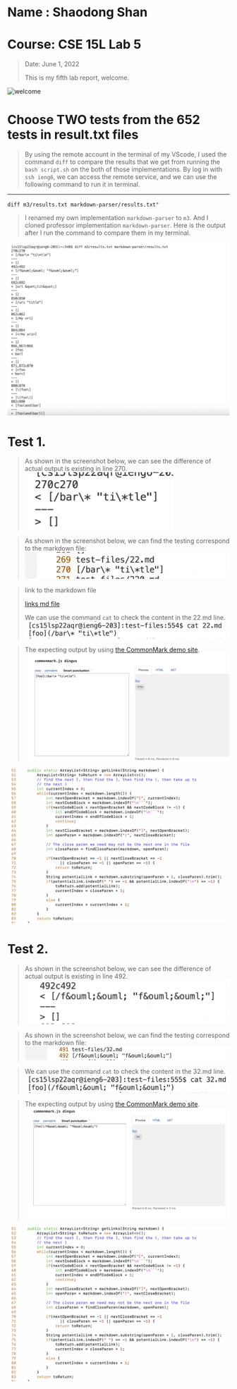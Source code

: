 # Name : Shaodong Shan
# Course: CSE 15L Lab 5
>Date: June 1, 2022
>
>This is my fifth lab report, welcome.
>
![welcome](https://user-images.githubusercontent.com/103075501/162642398-9902f982-4aa5-4e33-816d-d0eba4ceace9.jpeg)
>
# Choose TWO tests from the 652 tests in result.txt files
> By using the remote account in the terminal of my VScode, I used the command `diff` to compare the results that we get from running the `bash script.sh` on the both of those implementations.
> By log in with `ssh ieng6`, we can access the remote service, and we can use the following command to run it in terminal.

___
```
diff m3/results.txt markdown-parser/results.txt"
```

> I renamed my own implementation `markdown-parser` to `m3`.
> And I cloned professor implementation `markdown-parser`.
> Here is the output after I run the command to compare them in my terminal.

![result](resulttxt.png)


# Test 1.

> As shown in the screenshot below, we can see the difference of actual output is existing in line 270.
![test1](test1.png)

> As shown in the screenshot below, we can find the testing correspond to the markdown file: 
![code1](test1code.png)

>link to the markdown file
>
>[links md file](https://github.com/nidhidhamnani/markdown-parser/blob/main/test-files/22.md)
>
> We can use the command `cat` to check the content in the 22.md line.
![cat1](cat1.png)

> The expecting output by using [the CommonMark demo site](https://spec.commonmark.org/dingus/).
![output1](test1output.png)
>
![code](code.png)
>
# Test 2.

> As shown in the screenshot below, we can see the difference of actual output is existing in line 492.
![test2](test2.png)

> As shown in the screenshot below, we can find the testing correspond to the markdown file: 
![code2](test2code.png)

> We can use the command `cat` to check the content in the 32.md line.
![cat2](cat2.png)

> The expecting output by using [the CommonMark demo site](https://spec.commonmark.org/dingus/).
![output2](test2output.png)
>
![code](code.png)
